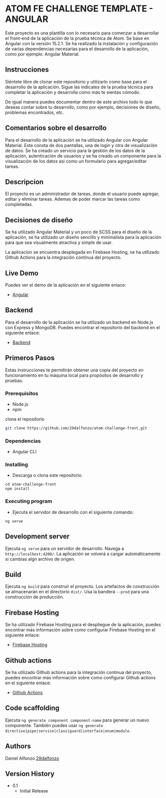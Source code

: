 # ATOM FE CHALLENGE TEMPLATE - ANGULAR

Este proyecto es una plantilla con lo necesario para comenzar a desarrollar el front-end de la aplicación de la prueba técnica de Atom. Se base en Angular con la versión 15.2.1.
Se ha realizado la instalación y configuración de varias dependencias necesarias para el desarrollo de la aplicación, como por ejemplo: Angular Material.

## Instrucciones
Siéntete libre de clonar este repositorio y utilizarlo como base para el desarrollo de la aplicación. Sigue las indicates de la prueba técnica para completar la aplicación y desarrolla como más te sientas cómodo.

De igual manera puedes documentar dentro de este archivo todo lo que deseas contar sobre tu desarrollo, como por ejemplo, decisiones de diseño, problemas encontrados, etc.

## Comentarios sobre el desarrollo
Para el desarrollo de la aplicación se ha utilizado Angular con Angular Material.
Este consta de dos pantallas, una de login y otra de visualización de datos.
Se ha creado un servicio para la gestión de los datos de la aplicación, autenticación de usuarios y se ha creado un componente para la visualización de los datos asi como un formulario para agregar/editar tareas.

## Descripcion
El proyecto es un administrador de tareas, donde el usuario puede agregar, editar y eliminar tareas. Ademas de poder marcar las tareas como completadas.

## Decisiones de diseño

Se ha utilizado Angular Material y un poco de SCSS para el diseño de la aplicación, se ha utilizado un diseño sencillo y minimalista para la aplicación para que sea visualmente atractiva y simple de usar.

La aplicacion se encuentra desplegada en Firebase Hosting, se ha utilizado Github Actions para la integración continua del proyecto.

## Live Demo
Puedes ver el demo de la aplicación en el siguiente enlace:
* [Angular ](https://atom-challenge-dalfonzo.web.app/)

## Backend
Para el desarrollo de la aplicación se ha utilizado un backend en Node.js con Express y MongoDB. Puedes encontrar el repositorio del backend en el siguiente enlace:
* [Backend](https://github.com/29dalfonzo/atom-challenge-back)

## Primeros Pasos

Estas instrucciones te permitirán obtener una copia del proyecto en funcionamiento en tu máquina local para propósitos de desarrollo y pruebas.

### Prerequisitos

* Node.js
* npm


clona el repositorio
```bash
git clone https://github.com/29dalfonzo/atom-challenge-front.git
```

### Dependencias

* Angular CLI

### Installing

* Descarga o clona este repositorio.
```
cd atom-challenge-front
npm install
```

### Executing program

* Ejecuta el servidor de desarrollo con el siguiente comando:
```
ng serve
```

## Development server

Ejecuta `ng serve` para un servidor de desarrollo. Navega a `http://localhost:4200/`. La aplicación se volverá a cargar automáticamente si cambias algn archivo de origen.

## Build

Ejecuta `ng build` para construir el proyecto. Los artefactos de construcción se almacenarán en el directorio `dist/`. Usa la bandera `--prod` para una construcción de producción.

## Firebase Hosting

Se ha utilizado Firebase Hosting para el despliegue de la aplicación, puedes encontrar más información sobre como configurar Firebase Hosting en el siguiente enlace:
* [Firebase Hosting](https://firebase.google.com/docs/hosting)

## Github actions

Se ha utilizado Github actions para la integración continua del proyecto, puedes encontrar más información sobre como configurar Github actions en el siguiente enlace:
* [Github Actions](https://docs.github.com/en/actions)

## Code scaffolding

Ejecuta `ng generate component component-name` para generar un nuevo componente. También puedes usar `ng generate directive|pipe|service|class|guard|interface|enum|module`.


## Authors

Daniel Alfonzo 
[29dalfonzo](https://29dalfonzo.netlify.app/)

## Version History

* 0.1
    * Initial Release
